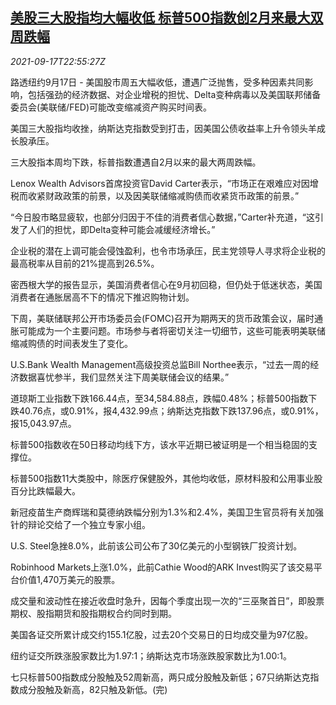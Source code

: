<!--1631919662000-->
[美股三大股指均大幅收低 标普500指数创2月来最大双周跌幅](https://cn.reuters.com/article/us-stock-market-tax-delta-fed-0918-idCNKBS2GD28V)
------

<div><i>2021-09-17T22:55:27Z</i></div><p>路透纽约9月17日 - 美国股市周五大幅收低，遭遇广泛抛售，受多种因素共同影响，包括强劲的经济数据、对企业增税的担忧、Delta变种病毒以及美国联邦储备委员会(美联储/FED)可能改变缩减资产购买时间表。</p><p>美国三大股指均收挫，纳斯达克指数受到打击，因美国公债收益率上升令领头羊成长股承压。</p><p>三大股指本周均下跌，标普指数遭遇自2月以来的最大两周跌幅。</p><p>Lenox Wealth Advisors首席投资官David Carter表示，“市场正在艰难应对因增税而收紧财政政策的前景，以及因美联储缩减购债而收紧货币政策的前景。”</p><p>“今日股市略显疲软，也部分归因于不佳的消费者信心数据，”Carter补充道，“这引发了人们的担忧，即Delta变种可能会减缓经济增长。”</p><p>企业税的潜在上调可能会侵蚀盈利，也令市场承压，民主党领导人寻求将企业税的最高税率从目前的21%提高到26.5%。</p><p>密西根大学的报告显示，美国消费者信心在9月初回稳，但仍处于低迷状态，美国消费者在通胀居高不下的情况下推迟购物计划。</p><p>下周，美联储联邦公开市场委员会(FOMC)召开为期两天的货币政策会议，届时通胀可能成为一个主要问题。市场参与者将密切关注一切细节，这些可能表明美联储缩减购债的时间表发生了变化。</p><p>U.S.Bank Wealth Management高级投资总监Bill Northee表示，“过去一周的经济数据喜忧参半，我们显然关注下周美联储会议的结果。”</p><p>道琼斯工业指数下跌166.44点，至34,584.88点，跌幅0.48%；标普500指数下跌40.76点，或0.91%，报4,432.99点；纳斯达克指数下跌137.96点，或0.91%，报15,043.97点。</p><p>标普500指数收在50日移动均线下方，该水平近期已被证明是一个相当稳固的支撑位。</p><p>标普500指数11大类股中，除医疗保健股外，其他均收低，原材料股和公用事业股百分比跌幅最大。</p><p>新冠疫苗生产商辉瑞和莫德纳跌幅分别为1.3%和2.4%，美国卫生官员将有关加强针的辩论交给了一个独立专家小组。</p><p>U.S. Steel急挫8.0%，此前该公司公布了30亿美元的小型钢铁厂投资计划。</p><p>Robinhood Markets上涨1.0%，此前Cathie Wood的ARK Invest购买了该交易平台价值1,470万美元的股票。</p><p>成交量和波动性在接近收盘时急升，因每个季度出现一次的“三巫聚首日”，即股票期权、股指期货和股指期权合约同时到期。</p><p>美国各证交所累计成交约155.1亿股，过去20个交易日的日均成交量为97亿股。</p><p>纽约证交所跌涨股家数比为1.97:1；纳斯达克市场涨跌股家数比为1.00:1。</p><p>七只标普500指数成分股触及52周新高，两只成分股触及新低；67只纳斯达克指数成分股触及新高，82只触及新低。(完)</p>
